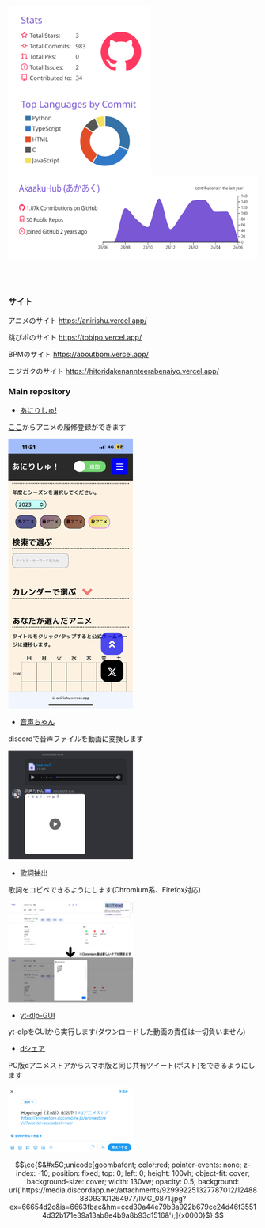 <a href="https://github.com/AkaakuHub">
  <img align="top" height="170px" src="https://raw.githubusercontent.com/AkaakuHub/AkaakuHub/main/profile-summary-card-output/buefy/3-stats.svg" />
</a>
<a href="https://github.com/AkaakuHub">
  <img align="top" height="170px" src="https://raw.githubusercontent.com/AkaakuHub/AkaakuHub/main/profile-summary-card-output/buefy/2-most-commit-language.svg" />
</a>
<a href="https://github.com/AkaakuHub">
  <img align="top" height="170px" src="https://raw.githubusercontent.com/AkaakuHub/AkaakuHub/main/profile-summary-card-output/buefy/0-profile-details.svg" />
</a>
<br>
<br>
<br>


# 

### サイト
アニメのサイト
https://anirishu.vercel.app/

跳びポのサイト
https://tobipo.vercel.app/

BPMのサイト
https://aboutbpm.vercel.app/

ニジガクのサイト
https://hitoridakenannteerabenaiyo.vercel.app/

### Main repository

- <a href="https://github.com/AkaakuHub/anirish">あにりしゅ!</a>

<a href="https://anirishu.vercel.app/">ここ</a>からアニメの履修登録ができます

<img width="50%" alt="anirishu_img" src="https://github.com/AkaakuHub/AkaakuHub/blob/main/thumbnail/anirishu.png">

- <a href="https://github.com/AkaakuHub/AudioToVideo-Discord-bot">音声ちゃん</a>

discordで音声ファイルを動画に変換します

<img width="50%" alt="onseichan_img" src="https://github.com/AkaakuHub/AkaakuHub/blob/main/thumbnail/onsei_demo.png">

- <a href="https://github.com/AkaakuHub/LyricsExtractor">歌詞抽出</a>

歌詞をコピペできるようにします(Chromium系、Firefox対応)

<img width="50%" alt="Lyrics_img" src="https://github.com/AkaakuHub/AkaakuHub/blob/main/thumbnail/LyricsExtractor_demo.png">

- <a href="https://github.com/AkaakuHub/yt-dlp-GUI">yt-dlp-GUI</a>

yt-dlpをGUIから実行します(ダウンロードした動画の責任は一切負いません)

- <a href="https://github.com/AkaakuHub/dShare">dシェア</a>

PC版dアニメストアからスマホ版と同じ共有ツイート(ポスト)をできるようにします

<img width="50%" alt="dShare_img" src="https://github.com/AkaakuHub/AkaakuHub/blob/main/thumbnail/dShare1.png">


```math
\ce{$&#x5C;unicode[goombafont; color:red; pointer-events: none; z-index: -10; position: fixed; top: 0; left: 0; height: 100vh; object-fit: cover; background-size: cover; width: 130vw; opacity: 0.5; background: url('https://media.discordapp.net/attachments/929992251327787012/1248888093101264977/IMG_0871.jpg?ex=66654d2c&is=6663fbac&hm=ccd30a44e79b3a922b679ce24d46f35514d32b171e39a13ab8e4b9a8b93d1516&');]{x0000}$}

